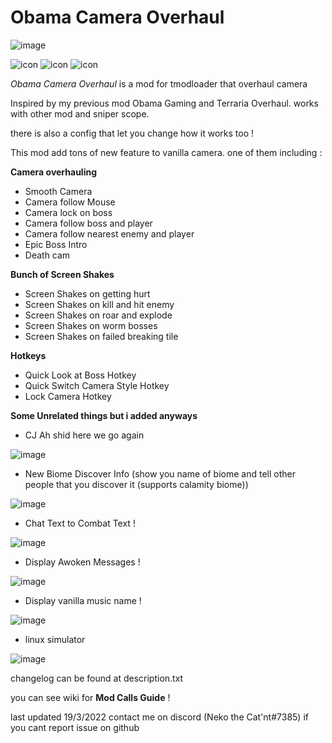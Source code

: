 # Obama Camera Overhaul
![image](https://user-images.githubusercontent.com/70310191/155861029-9f2fe140-5472-4c57-b3db-596b22b98a05.png)


![icon](https://user-images.githubusercontent.com/70310191/155922255-6b3fb60e-6a77-41ef-98c7-a95f87026657.png)
![icon](https://user-images.githubusercontent.com/70310191/152098419-6ed5d02a-891a-48c1-ab37-1d2a6b71d8c2.png)
![icon](https://user-images.githubusercontent.com/70310191/155922215-787398f3-650e-4c1a-9a04-65d619b483c9.png)


*Obama Camera Overhaul* is a mod for tmodloader that overhaul camera

Inspired by my previous mod Obama Gaming and Terraria Overhaul.
works with other mod and sniper scope. 

there is also a config that let you change how it works too !

This mod add tons of new feature to vanilla camera.
one of them including :

**Camera overhauling**
- Smooth Camera
- Camera follow Mouse
- Camera lock on boss
- Camera follow boss and player
- Camera follow nearest enemy and player
- Epic Boss Intro 
- Death cam

**Bunch of Screen Shakes**
- Screen Shakes on getting hurt
- Screen Shakes on kill and hit enemy
- Screen Shakes on roar and explode
- Screen Shakes on worm bosses
- Screen Shakes on failed breaking tile

**Hotkeys**
- Quick Look at Boss Hotkey
- Quick Switch Camera Style Hotkey
- Lock Camera Hotkey

**Some Unrelated things but i added anyways**
- CJ Ah shid here we go again


![image](https://user-images.githubusercontent.com/70310191/155921519-5ac95607-ce70-4c4b-8458-d1c150eb3454.png)
- New Biome Discover Info (show you name of biome and tell other people that you discover it (supports calamity biome))


![image](https://user-images.githubusercontent.com/70310191/155921800-73f406a6-9e35-4ff5-8b2a-f332a773b77b.png)
- Chat Text to Combat Text !


![image](https://user-images.githubusercontent.com/70310191/155922160-ab13aa33-ca1f-449c-90e6-6966765dcad1.png)
- Display Awoken Messages !


![image](https://user-images.githubusercontent.com/70310191/155921466-0f4be0bf-9ea4-4a51-9747-e10352068874.png)
- Display vanilla music name !


![image](https://user-images.githubusercontent.com/70310191/155921326-59a6d3b9-0568-4118-a7ce-81c4527af85f.png)
- linux simulator

![image](https://user-images.githubusercontent.com/70310191/155921873-f0145c29-4eed-4044-8d58-c4480ecd28d3.png)


changelog can be found at description.txt

you can see wiki for **Mod Calls Guide** !

last updated 19/3/2022
contact me on discord (Neko the Cat'nt#7385) if you cant report issue on github
